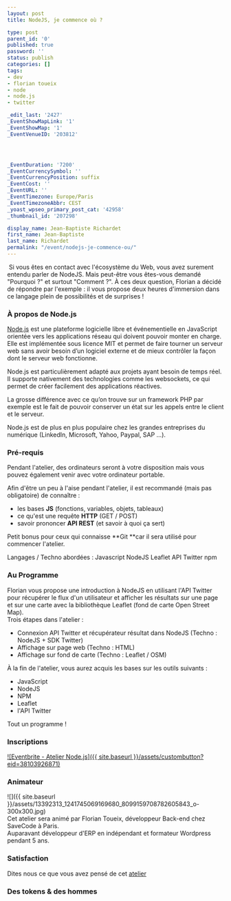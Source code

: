 ```yaml
---
layout: post
title: NodeJS, je commence où ?

type: post
parent_id: '0'
published: true
password: ''
status: publish
categories: []
tags:
- dev
- florian toueix
- node
- node.js
- twitter

_edit_last: '2427'
_EventShowMapLink: '1'
_EventShowMap: '1'
_EventVenueID: '203812'




_EventDuration: '7200'
_EventCurrencySymbol: ''
_EventCurrencyPosition: suffix
_EventCost: ''
_EventURL: ''
_EventTimezone: Europe/Paris
_EventTimezoneAbbr: CEST
_yoast_wpseo_primary_post_cat: '42958'
_thumbnail_id: '207298'

display_name: Jean-Baptiste Richardet
first_name: Jean-Baptiste
last_name: Richardet
permalink: "/event/nodejs-je-commence-ou/"
---
```


 Si vous êtes en contact avec l'écosystème du Web, vous avez surement entendu parler de NodeJS. Mais peut-être vous êtes-vous demandé "Pourquoi ?" et surtout "Comment ?". À ces deux question, Florian a décidé de répondre par l'exemple
: il vous propose deux heures d'immersion dans ce langage plein de possibilités et de surprises !

### À propos de Node.js

[Node.js](https://nodejs.org/en/about/) est une plateforme logicielle libre et événementielle en JavaScript orientée vers les applications réseau qui doivent pouvoir monter en charge. Elle est implémentée sous licence MIT et permet de faire tourner un serveur web sans avoir besoin d’un logiciel externe et de mieux contrôler la façon dont le serveur web fonctionne.

Node.js est particulièrement adapté aux projets ayant besoin de temps réel. Il supporte nativement des technologies comme les websockets, ce qui permet de créer facilement des applications réactives.

La grosse différence avec ce qu’on trouve sur un framework PHP par exemple est le fait de pouvoir conserver un état sur les appels entre le client et le serveur.

Node.js est de plus en plus populaire chez les grandes entreprises du numérique (LinkedIn, Microsoft, Yahoo, Paypal, SAP …).

### Pré-requis

Pendant l'atelier, des ordinateurs seront à votre disposition mais vous pouvez également venir avec votre ordinateur portable.

Afin d'être un peu à l'aise pendant l'atelier, il est recommandé (mais pas obligatoire) de connaître
: 
*   les bases **JS** (fonctions, variables, objets, tableaux)
*   ce qu'est une requête **HTTP** (GET / POST)
*   savoir prononcer **API REST** (et savoir à quoi ça sert)

Petit bonus pour ceux qui connaisse **Git **car il sera utilisé pour commencer l'atelier.

Langages / Techno abordées
: Javascript NodeJS Leaflet API Twitter npm

### Au Programme

Florian vous propose une introduction à NodeJS en utilisant l'API Twitter pour récupérer le flux d'un utilisateur et afficher les résultats sur une page et sur une carte avec la bibliothèque Leaflet (fond de carte Open Street Map).  
Trois étapes dans l'atelier
: 
*   Connexion API Twitter et récupérateur résultat dans NodeJS (Techno
: NodeJS + SDK Twitter)
*   Affichage sur page web (Techno
: HTML)
*   Affichage sur fond de carte (Techno
: Leaflet / OSM)

À la fin de l'atelier, vous aurez acquis les bases sur les outils suivants
: 
*   JavaScript
*   NodeJS
*   NPM
*   Leaflet
*   l'API Twitter

Tout un programme !

### Inscriptions

[![Eventbrite - Atelier Node.js]({{ site.baseurl }}/assets/custombutton?eid=38103926871)](https://www.eventbrite.fr/e/billets-atelier-nodejs-38103926871?ref=ebtn)

### Animateur

![]({{ site.baseurl }}/assets/13392313_1241745069169680_8099159708782605843_o-300x300.jpg)  
Cet atelier sera animé par Florian Toueix, développeur Back-end chez SaveCode à Paris.  
Auparavant développeur d'ERP en indépendant et formateur Wordpress pendant 5 ans.

### Satisfaction

Dites nous ce que vous avez pensé de cet [atelier](https://framaforms.org/questionnaire-de-satisfaction-nodejs-1508427531)

### Des tokens & des hommes

